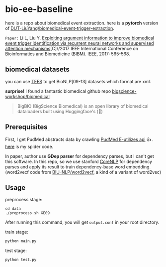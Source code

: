 # bio-ee-baseline

here is a repo about biomedical event extraction. here is a **pytorch** version of [DUT-LiuYang/biomedical-event-trigger-extraction](https://github.com/DUT-LiuYang/biomedical-event-trigger-extraction).

`Paper:` Li L, Liu Y. [Exploiting argument information to improve biomedical event trigger identification via recurrent neural networks and supervised attention mechanisms](https://ieeexplore.ieee.org/document/8217711)[C]//2017 IEEE International Conference on Bioinformatics and Biomedicine (BIBM). IEEE, 2017: 565-568.

## biomedical datasets

you can use [TEES](https://github.com/jbjorne/TEES) to get BioNLP[09-13] datasets which format are xml.

**surprise!** I found a fantastic biomedical github repo [bigscience-workshop/biomedical](https://github.com/bigscience-workshop/biomedical)

> BigBIO (BigScience Biomedical) is an open library of biomedical dataloaders built using Huggingface's (🤗)

## Prerequisites
First, I get PudMed abstracts data by crawling [PudMed E-utilizes api](https://www.ncbi.nlm.nih.gov/books/NBK25497/) 👍 . [here](https://github.com/P-KB-O/bio-misc/blob/main/PubMed/getPubMedAbstracts_multithread.py) is my spider code.

In paper, author use **GDep parser** for dependency parses, but I can't get this software. In this repo, so we use stanford [CoreNLP](https://stanfordnlp.github.io/CoreNLP/) for dependency parses and apply its result to train dependency-base word embedding.(word2vecf code from [BIU-NLP/word2vecf](https://github.com/BIU-NLP/word2vecf), a kind of a variant of word2vec)

## Usage

preprocess stage:

``` shell
cd data
./preprocess.sh GE09
```
After running this command, you will get `output.conf` in your root directory.


train stage:

``` python
python main.py
```

test stage:

``` python
python test.py
```